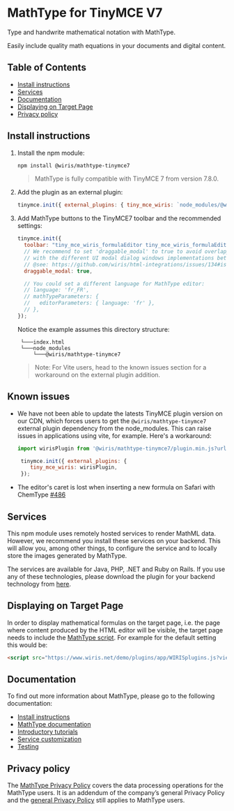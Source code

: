 # MathType for TinyMCE V7

Type and handwrite mathematical notation with MathType.

Easily include quality math equations in your documents and digital content.

## Table of Contents

- [Install instructions](#install-instructions)
- [Services](#services)
- [Documentation](#documentation)
- [Displaying on Target Page](#displaying-on-target-page)
- [Privacy policy](#privacy-policy)

## Install instructions

1. Install the npm module:

   ```bash
   npm install @wiris/mathtype-tinymce7
   ```

   > MathType is fully compatible with TinyMCE 7 from version 7.8.0.

2. Add the plugin as an external plugin:

   ```js
   tinymce.init({ external_plugins: { tiny_mce_wiris: `node_modules/@wiris/mathtype-tinymce7/plugin.min.js` } });
   ```

3. Add MathType buttons to the TinyMCE7 toolbar and the recommended settings:

   ```js
   tinymce.init({
     toolbar: "tiny_mce_wiris_formulaEditor tiny_mce_wiris_formulaEditorChemistry",
     // We recommend to set 'draggable_modal' to true to avoid overlapping issues
     // with the different UI modal dialog windows implementations between core and third-party plugins on TinyMCE.
     // @see: https://github.com/wiris/html-integrations/issues/134#issuecomment-905448642
     draggable_modal: true,

     // You could set a different language for MathType editor:
     // language: 'fr_FR',
     // mathTypeParameters: {
     //   editorParameters: { language: 'fr' },
     // },
   });
   ```

   Notice the example assumes this directory structure:

   ```
    └───index.html
    └───node_modules
        └───@wiris/mathtype-tinymce7
   ```

   > Note: For Vite users, head to the known issues section for a workaround on the external plugin addition.

## Known issues

- We have not been able to update the latests TinyMCE plugin version on our CDN, which forces users to get the `@wiris/mathtype-tinymce7` external plugin dependency from the node_modules. This can raise issues in applications using vite, for example. Here's a workaround:

  ```js
  import wirisPlugin from '@wiris/mathtype-tinymce7/plugin.min.js?url';

   tinymce.init({ external_plugins: {
      tiny_mce_wiris: wirisPlugin,
   });
  ```

- The editor's caret is lost when inserting a new formula on Safari with ChemType [#486](https://github.com/wiris/html-integrations/issues/486)

## Services

This npm module uses remotely hosted services to render MathML data. However, we recommend you install these services on your backend. This will allow you, among other things, to configure the service and to locally store the images generated by MathType.

The services are available for Java, PHP, .NET and Ruby on Rails. If you use any of these technologies, please download the plugin for your backend technology from [here](https://store.wiris.com/en/products/downloads/mathtype/integrations#froala?utm_source=npmjs&utm_medium=referral).

## Displaying on Target Page

In order to display mathematical formulas on the target page, i.e. the page where content produced by the HTML editor will be visible, the target page needs to include the [MathType script](https://docs.wiris.com/en/mathtype/mathtype_web/integrations/mathml-mode#add_a_script_to_head). For example for the default setting this would be:

```html
<script src="https://www.wiris.net/demo/plugins/app/WIRISplugins.js?viewer=image"></script>
```

## Documentation

To find out more information about MathType, please go to the following documentation:

- [Install instructions](https://docs.wiris.com/mathtype/en/mathtype-integrations/mathtype-for-html-editors/mathtype-for-tinymce.html?utm_source=npmjs&utm_medium=referral)
- [MathType documentation](https://docs.wiris.com/en/mathtype/mathtype_web/start?utm_source=npmjs&utm_medium=referral)
- [Introductory tutorials](https://docs.wiris.com/en/mathtype/mathtype_web/intro_tutorials?utm_source=npmjs&utm_medium=referral)
- [Service customization](https://docs.wiris.com/en/mathtype/mathtype_web/integrations/config-table?utm_source=npmjs&utm_medium=referral)
- [Testing](https://docs.wiris.com/en/mathtype/mathtype_web/integrations/html/plugins-test?utm_source=npmjs&utm_medium=referral)

## Privacy policy

The [MathType Privacy Policy](https://www.wiris.com/en/mathtype-privacy-policy/?utm_source=npmjs&utm_medium=referral) covers the data processing operations for the MathType users. It is an addendum of the company’s general Privacy Policy and the [general Privacy Policy](https://www.wiris.com/en/privacy-policy?utm_source=npmjs&utm_medium=referral) still applies to MathType users.
